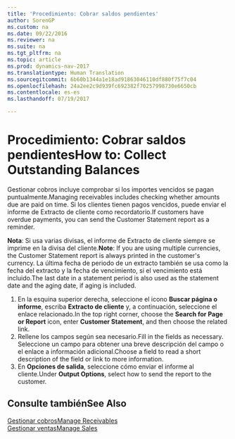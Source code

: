 ```yaml
---
title: 'Procedimiento: Cobrar saldos pendientes'
author: SorenGP
ms.custom: na
ms.date: 09/22/2016
ms.reviewer: na
ms.suite: na
ms.tgt_pltfrm: na
ms.topic: article
ms.prod: dynamics-nav-2017
ms.translationtype: Human Translation
ms.sourcegitcommit: 6b60b1344a1e18ad91863046110df880f75f7c04
ms.openlocfilehash: 24a2ee2c9d939fc692382f70257998730e6650cb
ms.contentlocale: es-es
ms.lasthandoff: 07/19/2017

---
```


# <a name="how-to-collect-outstanding-balances"></a><span data-ttu-id="183d8-102">Procedimiento: Cobrar saldos pendientes</span><span class="sxs-lookup"><span data-stu-id="183d8-102">How to: Collect Outstanding Balances</span></span>
<span data-ttu-id="183d8-103">Gestionar cobros incluye comprobar si los importes vencidos se pagan puntualmente.</span><span class="sxs-lookup"><span data-stu-id="183d8-103">Managing receivables includes checking whether amounts due are paid on time.</span></span> <span data-ttu-id="183d8-104">Si los clientes tienen pagos vencidos, puede enviar el informe de Extracto de cliente como recordatorio.</span><span class="sxs-lookup"><span data-stu-id="183d8-104">If customers have overdue payments, you can send the Customer Statement report as a reminder.</span></span>

<span data-ttu-id="183d8-105">**Nota**: Si usa varias divisas, el informe de Extracto de cliente siempre se imprime en la divisa del cliente.</span><span class="sxs-lookup"><span data-stu-id="183d8-105">**Note**: If you are using multiple currencies, the Customer Statement report is always printed in the customer's currency.</span></span> <span data-ttu-id="183d8-106">La última fecha de periodo de un extracto también se usa como la fecha del extracto y la fecha de vencimiento, si el vencimiento está incluido.</span><span class="sxs-lookup"><span data-stu-id="183d8-106">The last date in a statement period is also used as the statement date and the aging date, if aging is included.</span></span>

1. <span data-ttu-id="183d8-107">En la esquina superior derecha, seleccione el icono **Buscar página o informe**, escriba **Extracto de cliente** y, a continuación, seleccione el enlace relacionado.</span><span class="sxs-lookup"><span data-stu-id="183d8-107">In the top right corner, choose the **Search for Page or Report** icon, enter **Customer Statement**, and then choose the related link.</span></span>
2. <span data-ttu-id="183d8-108">Rellene los campos según sea necesario.</span><span class="sxs-lookup"><span data-stu-id="183d8-108">Fill in the fields as necessary.</span></span> <span data-ttu-id="183d8-109">Seleccione un campo para obtener una breve descripción del campo o el enlace a información adicional.</span><span class="sxs-lookup"><span data-stu-id="183d8-109">Choose a field to read a short description of the field or link to more information.</span></span>
3. <span data-ttu-id="183d8-110">En **Opciones de salida**, seleccione cómo enviar el informe al cliente.</span><span class="sxs-lookup"><span data-stu-id="183d8-110">Under **Output Options**, select how to send the report to the customer.</span></span>

## <a name="see-also"></a><span data-ttu-id="183d8-111">Consulte también</span><span class="sxs-lookup"><span data-stu-id="183d8-111">See Also</span></span>
[<span data-ttu-id="183d8-112">Gestionar cobros</span><span class="sxs-lookup"><span data-stu-id="183d8-112">Manage Receivables</span></span>](receivables-manage-receivables.md)  
[<span data-ttu-id="183d8-113">Gestionar ventas</span><span class="sxs-lookup"><span data-stu-id="183d8-113">Manage Sales</span></span>](sales-manage-sales.md)

